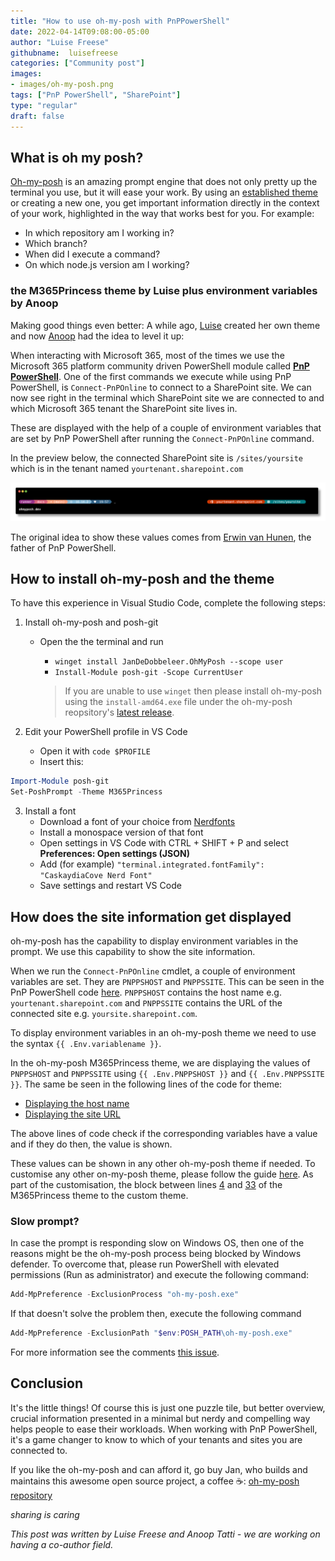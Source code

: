 ```yaml
---
title: "How to use oh-my-posh with PnPPowerShell"
date: 2022-04-14T09:08:00-05:00
author: "Luise Freese"
githubname:  luisefreese
categories: ["Community post"]
images: 
- images/oh-my-posh.png
tags: ["PnP PowerShell", "SharePoint"]
type: "regular"
draft: false
---
```


## What is oh my posh?

[Oh-my-posh](https://ohmyposh.dev/) is an amazing prompt engine that does not only pretty up the terminal you use, but it will ease your work. By using an [established theme](https://ohmyposh.dev/docs/themes) or creating a new one, you get important information directly in the context of your work, highlighted in the way that works best for you. For example:

* In which repository am I working in?
* Which branch?
* When did I execute a command?
* On which node.js version am I working?

### the M365Princess theme by Luise plus environment variables by Anoop

Making good things even better: A while ago, [Luise](https://twitter.com/LuiseFreese) created her own theme and now [Anoop](https://twitter.com/anooptells) had the idea to level it up: 

When interacting with Microsoft 365, most of the times we use the Microsoft 365 platform community driven PowerShell module called [**PnP PowerShell**](https://pnp.github.io/powershell/). One of the first commands we execute while using PnP PowerShell, is `Connect-PnPOnline` to connect to a SharePoint site. We can now see right in the terminal which SharePoint site we are connected to and which Microsoft 365 tenant the SharePoint site lives in.

These are displayed with the help of a couple of environment variables that are set by PnP PowerShell after running the `Connect-PnPOnline` command.

In the preview below, the connected SharePoint site is  `/sites/yoursite` which is in the tenant named `yourtenant.sharepoint.com`

![oh my posh M365Princess theme PnP](images/oh-my-posh.png)

The original idea to show these values comes from [Erwin van Hunen](https://twitter.com/erwinvnhunen), the father of PnP PowerShell.

## How to install oh-my-posh and the theme

To have this experience in Visual Studio Code, complete the following steps:

1. Install oh-my-posh and posh-git
   - Open the the terminal and run 
        - `winget install JanDeDobbeleer.OhMyPosh --scope user`
        - `Install-Module posh-git -Scope CurrentUser`
   
      > If you are unable to use `winget` then please install oh-my-posh using the `install-amd64.exe` file under the oh-my-posh reopsitory's [latest release](https://github.com/JanDeDobbeleer/oh-my-posh/releases/latest).

2. Edit your PowerShell profile in VS Code
   - Open it with `code $PROFILE` 
   - Insert this:

```ps1
Import-Module posh-git
Set-PoshPrompt -Theme M365Princess
```

3. Install a font 
   - Download a font of your choice from [Nerdfonts](https://www.nerdfonts.com/font-downloads)
   - Install a monospace version of that font
   - Open settings in VS Code with CTRL + SHIFT + P and select **Preferences: Open settings (JSON)**
   - Add (for example) `"terminal.integrated.fontFamily": "CaskaydiaCove Nerd Font"`
   - Save settings and restart VS Code

## How does the site information get displayed

oh-my-posh has the capability to display environment variables in the prompt. We use this capability to show the site information.

When we run the `Connect-PnPOnline` cmdlet, a couple of environment variables are set. They are `PNPPSHOST` and `PNPPSSITE`. This can be seen in the PnP PowerShell code [here](https://github.com/pnp/powershell/blob/dev/src/Commands/Base/ConnectOnline.cs#L305). `PNPPSHOST` contains the host name e.g. `yourtenant.sharepoint.com` and `PNPPSSITE` contains the URL of the connected site e.g. `yoursite.sharepoint.com`.

To display environment variables in an oh-my-posh theme we need to use the syntax `{{ .Env.variablename }}`.

In the oh-my-posh M365Princess theme, we are displaying the values of `PNPPSHOST` and `PNPPSSITE` using `{{ .Env.PNPPSHOST }}` and `{{ .Env.PNPPSSITE }}`. The same be seen in the following lines of the code for theme:
   - [Displaying the host name](https://github.com/JanDeDobbeleer/oh-my-posh/blob/main/themes/M365Princess.omp.json#L13)
   - [Displaying the site URL](https://github.com/JanDeDobbeleer/oh-my-posh/blob/main/themes/M365Princess.omp.json#L21)

The above lines of code check if the corresponding variables have a value and if they do then, the value is shown.

These values can be shown in any other oh-my-posh theme if needed. To customise any other on-my-posh theme, please follow the guide [here](https://ohmyposh.dev/docs/customize). As part of the customisation, the block between lines [4](https://github.com/JanDeDobbeleer/oh-my-posh/blob/main/themes/M365Princess.omp.json#L4) and [33](https://github.com/JanDeDobbeleer/oh-my-posh/blob/main/themes/M365Princess.omp.json#L33) of the M365Princess theme to the custom theme. 

### Slow prompt?

In case the prompt is responding slow on Windows OS, then one of the reasons might be the oh-my-posh process being blocked by Windows defender. To overcome that, please run PowerShell with elevated permissions (Run as administrator) and execute the following command:

```ps1
Add-MpPreference -ExclusionProcess "oh-my-posh.exe"
```

If that doesn't solve the problem then, execute the following command

```ps1
Add-MpPreference -ExclusionPath "$env:POSH_PATH\oh-my-posh.exe"
```

For more information see the comments [this issue](https://github.com/JanDeDobbeleer/oh-my-posh/issues/1904).

## Conclusion

It's the little things! Of course this is just one puzzle tile, but better overview, crucial information presented in a minimal but nerdy and compelling way helps people to ease their workloads. When working with PnP PowerShell, it's a game changer to know to which of your tenants and sites you are connected to.

If you like the oh-my-posh and can afford it, go buy Jan, who builds and maintains this awesome open source project, a coffee ☕: [oh-my-posh repository](https://github.com/JanDeDobbeleer/oh-my-posh)

*sharing is caring*

*This post was written by Luise Freese and Anoop Tatti - we are working on having a co-author field.* 


